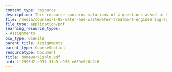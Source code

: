 ```yaml
---
content_type: resource
description: This resource contains solutions of 4 questions asked in Homework 1.
file: /media/courses/1-85-water-and-wastewater-treatment-engineering-spring-2006/ff2995d2e91f31e9c950e659e9f0d2f6_homework1soln.pdf
file_type: application/pdf
learning_resource_types:
- Assignments
ocw_type: OCWFile
parent_title: Assignments
parent_type: CourseSection
resourcetype: Document
title: homework1soln.pdf
uid: ff2995d2-e91f-31e9-c950-e659e9f0d2f6
---
```

